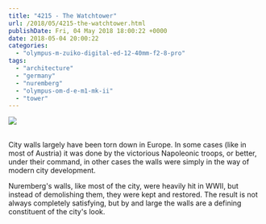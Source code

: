 ```yaml
---
title: "4215 - The Watchtower"
url: /2018/05/4215-the-watchtower.html
publishDate: Fri, 04 May 2018 18:00:22 +0000
date: 2018-05-04 20:00:22
categories: 
  - "olympus-m-zuiko-digital-ed-12-40mm-f2-8-pro"
tags: 
  - "architecture"
  - "germany"
  - "nuremberg"
  - "olympus-om-d-e-m1-mk-ii"
  - "tower"
---
```

<div class="container">
<div class="center"><a target="_blank" href="https://d25zfm9zpd7gm5.cloudfront.net/1200x1200/2017/20170619_163529_lr.jpg"><img class="webfeedsFeaturedVisual" src="https://d25zfm9zpd7gm5.cloudfront.net/0600x0600/2017/20170619_163529_lr.jpg" /></a></div>
</div>
<br />

City walls largely have been torn down in Europe. In some cases (like in most of Austria) it was done by the victorious Napoleonic troops, or better, under their command, in other cases the walls were simply in the way of modern city development.

Nuremberg's walls, like most of the city, were heavily hit in WWII, but instead of demolishing them, they were kept and restored. The result is not always completely satisfying, but by and large the walls are a defining constituent of the city's look.
